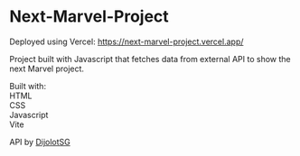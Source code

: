 # Next-Marvel-Project

Deployed using Vercel: https://next-marvel-project.vercel.app/

Project built with Javascript that fetches data from external API to show the next Marvel project.

Built with:  
HTML  
CSS  
Javascript  
Vite

API by [DijolotSG](https://github.com/DiljotSG/MCU-Countdown)
